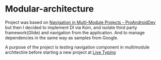 # Modular-architecture
Project was based on [Navigation in Multi-Module Projects - ProAndroidDev](https://medium.com/p/navigation-in-multi-module-projects-9a5c53ad219) but then I decided to implement DI via Koin, and isolate third party framework(Glide) and navigation from the application. And to manage dependencies in the same way as samples from Google. 


A purpose of the project is testing navigation component in multimodule architectire before starting a new project at [Live Typing](https://livetyping.com/en/)  
